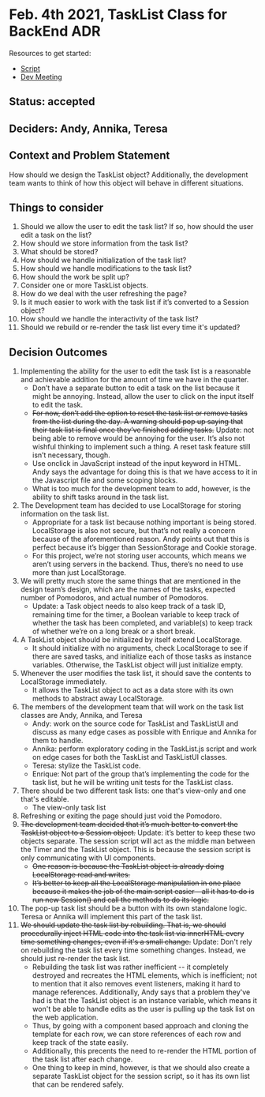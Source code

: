 # Feb. 4th 2021, TaskList Class for BackEnd ADR

Resources to get started:

- [Script](https://github.com/DonaldWolfson/cse110-w21-group29/blob/main/source/js/TaskListUI.js)
- [Dev Meeting](https://github.com/DonaldWolfson/cse110-w21-group29/blob/main/admin/meetings/020421-dev.md)

## Status: accepted

## Deciders: Andy, Annika, Teresa

## Context and Problem Statement

How should we design the TaskList object? Additionally, the development team wants to think of how this object will behave in different situations.

## Things to consider

1.	Should we allow the user to edit the task list? If so, how should the user edit a task on the list?
2.	How should we store information from the task list?
3.	What should be stored?
4.	How should we handle initialization of the task list?
5.	How should we handle modifications to the task list?
6.	How should the work be split up?
7.	Consider one or more TaskList objects.
8.	How do we deal with the user refreshing the page?
9.	Is it much easier to work with the task list if it’s converted to a Session object?
10.	How should we handle the interactivity of the task list?
11.	Should we rebuild or re-render the task list every time it's updated?

## Decision Outcomes

1.	Implementing the ability for the user to edit the task list is a reasonable and achievable addition for the amount of time we have in the quarter.
    - Don’t have a separate button to edit a task on the list because it might be annoying. Instead, allow the user to click on the input itself to edit the task.
    - ~~For now, don’t add the option to reset the task list or remove tasks from the list during the day. A warning should pop up saying that their task list is final once they’ve finished adding tasks.~~ Update: not being able to remove would be annoying for the user. It’s also not wishful thinking to implement such a thing. A reset task feature still isn’t necessary, though.
    - Use onclick in JavaScript instead of the input keyword in HTML. Andy says the advantage for doing this is that we have access to it in the Javascript file and some scoping blocks.
    - What is too much for the development team to add, however, is the ability to shift tasks around in the task list.
2. The Development team has decided to use LocalStorage for storing information on the task list.
    - Appropriate for a task list because nothing important is being stored. LocalStorage is also not secure, but that’s not really a concern because of the aforementioned reason. Andy points out that this is perfect because it’s bigger than SessionStorage and Cookie storage. 
    - For this project, we’re not storing user accounts, which means we aren’t using servers in the backend. Thus, there’s no need to use more than just LocalStorage.
3. We will pretty much store the same things that are mentioned in the design team’s design, which are the names of the tasks, expected number of Pomodoros, and actual number of Pomodoros.
    - Update: a Task object needs to also keep track of a task ID, remaining time for the timer, a Boolean variable to keep track of whether the task has been completed, and variable(s) to keep track of whether we’re on a long break or a short break. 
4. A TaskList object should be initialized by itself extend LocalStorage.
    - It should initialize with no arguments, check LocalStorage to see if there are saved tasks, and initialize each of those tasks as instance variables. Otherwise, the TaskList object will just initialize empty.
5. Whenever the user modifies the task list, it should save the contents to LocalStorage immediately.
    - It allows the TaskList object to act as a data store with its own methods to abstract away LocalStorage.
6. The members of the development team that will work on the task list classes are Andy, Annika, and Teresa
    - Andy: work on the source code for TaskList and TaskListUI and discuss as many edge cases as possible with Enrique and Annika for them to handle.
    - Annika: perform exploratory coding in the TaskList.js script and work on edge cases for both the TaskList and TaskListUI classes.
    - Teresa: stylize the TaskList code.
    - Enrique: Not part of the group that’s implementing the code for the task list, but he will be writing unit tests for the TaskList class.
7. There should be two different task lists: one that's view-only and one that's editable.
    - The view-only task list 
8. Refreshing or exiting the page should just void the Pomodoro.
9. ~~The development team decided that it’s much better to convert the TaskList object to a Session object.~~ Update: it’s better to keep these two objects separate. The session script will act as the middle man between the Timer and the TaskList object. This is because the session script is only communicating with UI components.
    - ~~One reason is because the TaskList object is already doing LocalStorage read and writes.~~
    - ~~It’s better to keep all the LocalStorage manipulation in one place because it makes the job of the main script easier – all it has to do is run new Session() and call the methods to do its logic.~~
10. The pop-up task list should be a button with its own standalone logic. Teresa or Annika will implement this part of the task list.
11. ~~We should update the task list by rebuilding. That is, we should procedurally inject HTML code into the task list via innerHTML every time something changes, even if it's a small change.~~ Update: Don't rely on rebuilding the task list every time something changes. Instead, we should just re-render the task list.
    - Rebuilding the task list was rather inefficient -- it completely destroyed and recreates the HTML elements, which is inefficient; not to mention that it also removes event listeners, making it hard to manage references. Additionally, Andy says that a problem they've had is that the TaskList object is an instance variable, which means it won't be able to handle edits as the user is pulling up the task list on the web application.
    - Thus, by going with a component based approach and cloning the template for each row, we can store references of each row and keep track of the state easily.
    - Additionally, this precents the need to re-render the HTML portion of the task list after each change.
    - One thing to keep in mind, however, is that we should also create a separate TaskList object for the session script, so it has its own list that can be rendered safely.
